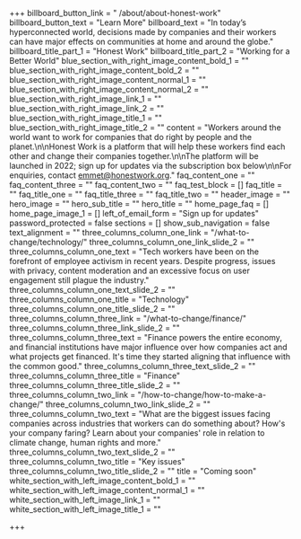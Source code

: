 +++
billboard_button_link = " /about/about-honest-work"
billboard_button_text = "Learn More"
billboard_text = "In today’s hyperconnected world, decisions made by companies and their workers can have major effects on communities at home and around the globe."
billboard_title_part_1 = "Honest Work"
billboard_title_part_2 = "Working for a Better World"
blue_section_with_right_image_content_bold_1 = ""
blue_section_with_right_image_content_bold_2 = ""
blue_section_with_right_image_content_normal_1 = ""
blue_section_with_right_image_content_normal_2 = ""
blue_section_with_right_image_link_1 = ""
blue_section_with_right_image_link_2 = ""
blue_section_with_right_image_title_1 = ""
blue_section_with_right_image_title_2 = ""
content = "Workers around the world want to work for companies that do right by people and the planet.\n\nHonest Work is a platform that will help these workers find each other and change their companies together.\n\nThe platform will be launched in 2022; sign up for updates via the subscription box below\n\nFor enquiries, contact emmet@honestwork.org."
faq_content_one = ""
faq_content_three = ""
faq_content_two = ""
faq_test_block = []
faq_title = ""
faq_title_one = ""
faq_title_three = ""
faq_title_two = ""
header_image = ""
hero_image = ""
hero_sub_title = ""
hero_title = ""
home_page_faq = []
home_page_image_1 = []
left_of_email_form = "Sign up for updates"
password_protected = false
sections = []
show_sub_navigation = false
text_alignment = ""
three_columns_column_one_link = "/what-to-change/technology/"
three_columns_column_one_link_slide_2 = ""
three_columns_column_one_text = "Tech workers have been on the forefront of employee activism in recent years. Despite progress, issues with privacy, content moderation and an excessive focus on user engagement still plague the industry."
three_columns_column_one_text_slide_2 = ""
three_columns_column_one_title = "Technology"
three_columns_column_one_title_slide_2 = ""
three_columns_column_three_link = "/what-to-change/finance/"
three_columns_column_three_link_slide_2 = ""
three_columns_column_three_text = "Finance powers the entire economy, and financial institutions have major influence over how companies act and what projects get financed. It's time they started aligning that influence with the common good."
three_columns_column_three_text_slide_2 = ""
three_columns_column_three_title = "Finance"
three_columns_column_three_title_slide_2 = ""
three_columns_column_two_link = "/how-to-change/how-to-make-a-change/"
three_columns_column_two_link_slide_2 = ""
three_columns_column_two_text = "What are the biggest issues facing companies across industries that workers can do something about? How's your company faring? Learn about your companies' role in relation to climate change, human rights and more."
three_columns_column_two_text_slide_2 = ""
three_columns_column_two_title = "Key issues"
three_columns_column_two_title_slide_2 = ""
title = "Coming soon"
white_section_with_left_image_content_bold_1 = ""
white_section_with_left_image_content_normal_1 = ""
white_section_with_left_image_link_1 = ""
white_section_with_left_image_title_1 = ""

+++
